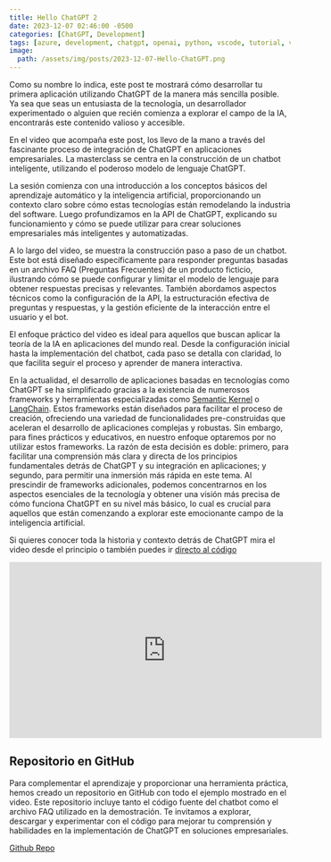 ```yaml
---
title: Hello ChatGPT 2
date: 2023-12-07 02:46:00 -0500
categories: [ChatGPT, Development]
tags: [azure, development, chatgpt, openai, python, vscode, tutorial, video]
image:
  path: /assets/img/posts/2023-12-07-Hello-ChatGPT.png
---
```


 Como su nombre lo indica, este post te mostrará cómo desarrollar tu primera aplicación utilizando ChatGPT de la manera más sencilla posible. Ya sea que seas un entusiasta de la tecnología, un desarrollador experimentado o alguien que recién comienza a explorar el campo de la IA, encontrarás este contenido valioso y accesible.

En el video que acompaña este post, los llevo de la mano a través del fascinante proceso de integración de ChatGPT en aplicaciones empresariales. La masterclass se centra en la construcción de un chatbot inteligente, utilizando el poderoso modelo de lenguaje ChatGPT.

La sesión comienza con una introducción a los conceptos básicos del aprendizaje automático y la inteligencia artificial, proporcionando un contexto claro sobre cómo estas tecnologías están remodelando la industria del software. Luego profundizamos en la API de ChatGPT, explicando su funcionamiento y cómo se puede utilizar para crear soluciones empresariales más inteligentes y automatizadas.

A lo largo del video, se muestra la construcción paso a paso de un chatbot. Este bot está diseñado específicamente para responder preguntas basadas en un archivo FAQ (Preguntas Frecuentes) de un producto ficticio, ilustrando cómo se puede configurar y limitar el modelo de lenguaje para obtener respuestas precisas y relevantes. También abordamos aspectos técnicos como la configuración de la API, la estructuración efectiva de preguntas y respuestas, y la gestión eficiente de la interacción entre el usuario y el bot.

El enfoque práctico del video es ideal para aquellos que buscan aplicar la teoría de la IA en aplicaciones del mundo real. Desde la configuración inicial hasta la implementación del chatbot, cada paso se detalla con claridad, lo que facilita seguir el proceso y aprender de manera interactiva.

En la actualidad, el desarrollo de aplicaciones basadas en tecnologías como ChatGPT se ha simplificado gracias a la existencia de numerosos frameworks y herramientas especializadas como [Semantic Kernel](https://learn.microsoft.com/en-us/semantic-kernel/overview/) o [LangChain](https://www.langchain.com/). Estos frameworks están diseñados para facilitar el proceso de creación, ofreciendo una variedad de funcionalidades pre-construidas que aceleran el desarrollo de aplicaciones complejas y robustas. Sin embargo, para fines prácticos y educativos, en nuestro enfoque optaremos por no utilizar estos frameworks. La razón de esta decisión es doble: primero, para facilitar una comprensión más clara y directa de los principios fundamentales detrás de ChatGPT y su integración en aplicaciones; y segundo, para permitir una inmersión más rápida en este tema. Al prescindir de frameworks adicionales, podemos concentrarnos en los aspectos esenciales de la tecnología y obtener una visión más precisa de cómo funciona ChatGPT en su nivel más básico, lo cual es crucial para aquellos que están comenzando a explorar este emocionante campo de la inteligencia artificial.

Si quieres conocer toda la historia y contexto detrás de ChatGPT mira el video desde el principio o también puedes ir [directo al código](http://warnov.com/@intro-chatgpt-coding) 

<iframe width="560" height="315" src="https://www.youtube.com/embed/zsS-_FAMT7g?si=asDNU4jY3gcOXxgc" title="YouTube video player" frameborder="0" allow="accelerometer; autoplay; clipboard-write; encrypted-media; gyroscope; picture-in-picture; web-share" allowfullscreen></iframe>


## Repositorio en GitHub

Para complementar el aprendizaje y proporcionar una herramienta práctica, hemos creado un repositorio en GitHub con todo el ejemplo mostrado en el video. Este repositorio incluye tanto el código fuente del chatbot como el archivo FAQ utilizado en la demostración. Te invitamos a explorar, descargar y experimentar con el código para mejorar tu comprensión y habilidades en la implementación de ChatGPT en soluciones empresariales.

[Github Repo](http://warnov.com/@automanicure)
